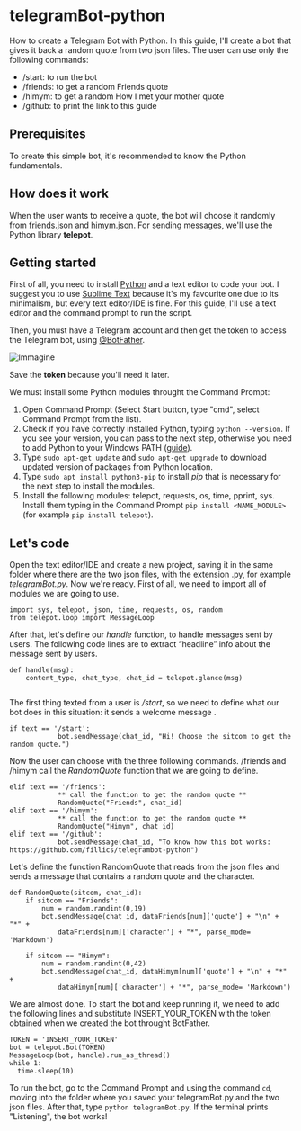 # telegramBot-python
How to create a Telegram Bot with Python. In this guide, I'll create a bot that gives it back a random quote from two json files.
The user can use only the following commands:
* /start: to run the bot
* /friends: to get a random Friends quote
* /himym: to get a random How I met your mother quote
* /github: to print the link to this guide

## Prerequisites
To create this simple bot, it's recommended to know the Python fundamentals.

## How does it work
When the user wants to receive a quote, the bot will choose it randomly from [friends.json](friends.json) and [himym.json](himym.json). For sending messages, we'll use the Python library **telepot**.

## Getting started
First of all, you need to install [Python](https://www.python.org/downloads/) and a text editor to code your bot. I suggest you to use [Sublime Text](https://www.sublimetext.com/) because it's my favourite one due to its minimalism, but every text editor/IDE is fine. 
For this guide, I'll use a text editor and the command prompt to run the script.

Then, you must have a Telegram account and then get the token to access the Telegram bot, using [@BotFather](https://web.telegram.org/#/im?p=@BotFather).

![Immagine](https://user-images.githubusercontent.com/24494773/100155376-7575c280-2ea7-11eb-8a0d-30a1624e92bb.png)

Save the **token** because you'll need it later. 

We must install some Python modules throught the Command Prompt: 
1) Open Command Prompt (Select Start button, type "cmd", select Command Prompt from the list).
2) Check if you have correctly installed Python, typing `python --version`. If you see your version, you can pass to the next step, otherwise you need to add Python to your Windows PATH ([guide](https://datatofish.com/add-python-to-windows-path/)). 
3) Type `sudo apt-get update` and `sudo apt-get upgrade` to download updated version of packages from Python location.
4) Type `sudo apt install python3-pip` to install *pip* that is necessary for the next step to install the modules.
5) Install the following modules: telepot, requests, os, time, pprint, sys. Install them typing in the Command Prompt `pip install <NAME_MODULE>` (for example `pip install telepot`).

## Let's code
Open the text editor/IDE and create a new project, saving it in the same folder where there are the two json files, with the extension .py, for example *telegramBot.py*. 
Now we're ready. First of all, we need to import all of modules we are going to use. 

```
import sys, telepot, json, time, requests, os, random
from telepot.loop import MessageLoop

```

After that, let's define our *handle* function, to handle messages sent by users. The following code lines are to extract “headline” info about the message sent by users.

```
def handle(msg):
    content_type, chat_type, chat_id = telepot.glance(msg)
    
```

The first thing texted from a user is */start*, so we need to define what our bot does in this situation: it sends a welcome message .

```
if text == '/start':
            bot.sendMessage(chat_id, "Hi! Choose the sitcom to get the random quote.")
```
Now the user can choose with the three following commands. /friends and /himym call the *RandomQuote* function that we are going to define.

```
elif text == '/friends':
            ** call the function to get the random quote **
            RandomQuote("Friends", chat_id)
elif text == '/himym':
            ** call the function to get the random quote **
            RandomQuote("Himym", chat_id)
elif text == '/github':
            bot.sendMessage(chat_id, "To know how this bot works: https://github.com/fillics/telegrambot-python")
```

Let's define the function RandomQuote that reads from the json files and sends a message that contains a random quote and the character.

```
def RandomQuote(sitcom, chat_id):
	if sitcom == "Friends":
		num = random.randint(0,19)
		bot.sendMessage(chat_id, dataFriends[num]['quote'] + "\n" + "*" +
			dataFriends[num]['character'] + "*", parse_mode= 'Markdown')

	if sitcom == "Himym":
		num = random.randint(0,42)
		bot.sendMessage(chat_id, dataHimym[num]['quote'] + "\n" + "*" +
			dataHimym[num]['character'] + "*", parse_mode= 'Markdown')
```

We are almost done. To start the bot and keep running it, we need to add the following lines and substitute INSERT_YOUR_TOKEN with the token obtained when we created the bot throught BotFather.

```
TOKEN = 'INSERT_YOUR_TOKEN'
bot = telepot.Bot(TOKEN)
MessageLoop(bot, handle).run_as_thread()
while 1:
  time.sleep(10)
```

To run the bot, go to the Command Prompt and using the command `cd`, moving into the folder where you saved your telegramBot.py and the two json files.
After that, type `python telegramBot.py`. If the terminal prints "Listening", the bot works!
